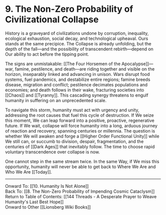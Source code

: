 # 9. The Non-Zero Probability of Civilizational Collapse

History is a graveyard of civilizations undone by corruption, inequality, ecological exhaustion, social decay, and technological upheaval. Ours stands at the same precipice. The Collapse is already unfolding, but the depth of the fall—and the possibility of transcendent rebirth—depend on Our ability to act before the tipping point. 

The signs are unmistakable: [[The Four Horsemen of the Apocalypse]]—war, famine, pestilence, and death—are riding together and visible on the horizon, inseparably linked and advancing in unison. Wars disrupt food systems, fuel pandemics, and destabilize entire regions; famine breeds disease, migration and conflict; pestilence decimates populations and economies; and death follows in their wake, fracturing societies into [[Chaos]] and [[Tyranny]]. This cascading synergy threatens to engulf humanity in suffering on an unprecedented scale.

To navigate this storm, humanity must act with urgency and unity, addressing the root causes that fuel this cycle of destruction. If We seize this moment, We can leap forward into a positive, proactive, regenerative future. If We wait, collapse will force humanity into a long, arduous journey of reaction and recovery, spanning centuries or millennia. The question is whether We will awaken and forge a [[Higher Order Functional Unity]] while We still can, or succumb to division,  despair, fragmentation, and the centuries of [[Dark Ages]] that inevitably follow. The time to choose rapid voluntary transcendence over collapse is now.

One cannot step in the same stream twice. In the same Way, if We miss this opportunity, humanity will never be able to get back to Where We Are and Who We Are [[Today]]. 

____

Onward To: [[10. Humanity Is Not Alone]]  
Back To: [[8. The Non-Zero Probability of Impending Cosmic Cataclysm]]  
Return to Table of Contents: [[144 Threads - A Desperate Prayer to Weave Humanity's Last Best Hope]]  
Onward to Other [[Lionsberg Wiki Books]]  
